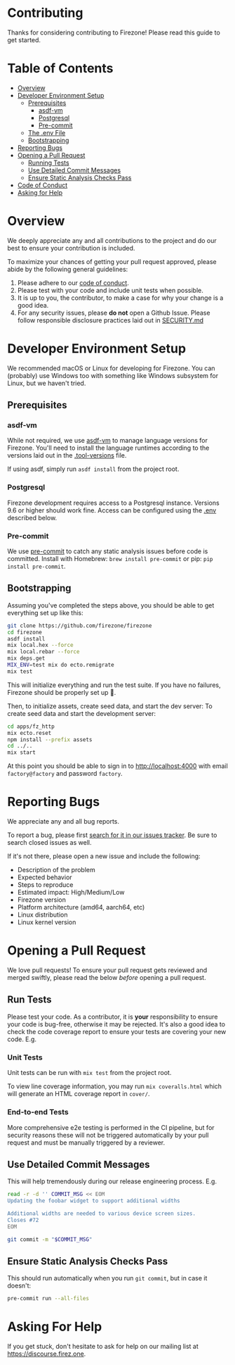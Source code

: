 # Contributing

Thanks for considering contributing to Firezone! Please read this guide to get
started.

# Table of Contents

* [Overview](#overview)
* [Developer Environment Setup](#developer-environment-setup)
  * [Prerequisites](#prerequisites)
    * [asdf-vm](#asdf-vm)
    * [Postgresql](#postgresql)
    * [Pre-commit](#pre-commit)
  * [The .env File](#the-env-file)
  * [Bootstrapping](#bootstrapping)
* [Reporting Bugs](#reporting-bugs)
* [Opening a Pull Request](#opening-a-pull-request)
  * [Running Tests](#running-tests)
  * [Use Detailed Commit Messages](#use-detailed-commit-messages)
  * [Ensure Static Analysis Checks Pass](#ensure-static-analysis-checks-pass)
* [Code of Conduct](#code-of-conduct)
* [Asking for Help](#asking-for-help)


# Overview

We deeply appreciate any and all contributions to the project and do our best to
ensure your contribution is included.

To maximize your chances of getting your pull request approved, please abide by
the following general guidelines:

1. Please adhere to our [code of conduct](CODE_OF_CONDUCT.md).
2. Please test with your code and include unit tests when possible.
3. It is up to you, the contributor, to make a case for why your change is a
   good idea.
4. For any security issues, please **do not** open a Github Issue. Please
   follow responsible disclosure practices laid out in
   [SECURITY.md](SECURITY.md)

# Developer Environment Setup

We recommended macOS or Linux for developing for Firezone. You can (probably)
use Windows too with something like Windows subsystem for Linux, but we haven't
tried.

## Prerequisites

### asdf-vm
While not required, we use [asdf-vm](https://asdf-vm.com) to manage language
versions for Firezone. You'll need to install the language runtimes according
to the versions laid out in the [.tool-versions](.tool-versions) file.

If using asdf, simply run `asdf install` from the project root.

### Postgresql

Firezone development requires access to a Postgresql instance. Versions 9.6 or
higher should work fine. Access can be configured using the [
.env](#the-env-file) described below.

### Pre-commit

We use [pre-commit](https://pre-commit.com) to catch any static analysis issues
before code is committed. Install with Homebrew: `brew install pre-commit` or
pip: `pip install pre-commit`.

## Bootstrapping

Assuming you've completed the steps above, you should be able to get everything
set up like this:

```bash
git clone https://github.com/firezone/firezone
cd firezone
asdf install
mix local.hex --force
mix local.rebar --force
mix deps.get
MIX_ENV=test mix do ecto.remigrate
mix test
```

This will initialize everything and run the test suite. If you have no
failures, Firezone should be properly set up 🥳.

Then, to initialize assets, create seed data, and start the dev server:
To create seed data and start the development server:

```bash
cd apps/fz_http
mix ecto.reset
npm install --prefix assets
cd ../..
mix start
```

At this point you should be able to sign in to
[http://localhost:4000](http://localhost:4000) with email `factory@factory` and
password `factory`.

# Reporting Bugs
We appreciate any and all bug reports.

To report a bug, please first [search for it in our issues
tracker](https://github.com/firezone/firezone/issues). Be sure to search closed
issues as well.

If it's not there, please open a new issue and include the following:

* Description of the problem
* Expected behavior
* Steps to reproduce
* Estimated impact: High/Medium/Low
* Firezone version
* Platform architecture (amd64, aarch64, etc)
* Linux distribution
* Linux kernel version

# Opening a Pull Request
We love pull requests! To ensure your pull request gets reviewed and merged
swiftly, please read the below *before* opening a pull request.

## Run Tests
Please test your code. As a contributor, it is **your** responsibility to ensure
your code is bug-free, otherwise it may be rejected. It's also a good idea to
check the code coverage report to ensure your tests are covering your new
code. E.g.

### Unit Tests
Unit tests can be run with `mix test` from the project root.

To view line coverage information, you may run `mix coveralls.html`
which will generate an HTML coverage report in `cover/`.

### End-to-end Tests
More comprehensive e2e testing is performed in the CI pipeline, but for security
reasons these will not be triggered automatically by your pull request and must
be manually triggered by a reviewer.

## Use Detailed Commit Messages
This will help tremendously during our release engineering process. E.g.
```bash
read -r -d '' COMMIT_MSG << EOM
Updating the foobar widget to support additional widths

Additional widths are needed to various device screen sizes.
Closes #72
EOM

git commit -m "$COMMIT_MSG"
```

## Ensure Static Analysis Checks Pass
This should run automatically when you run `git commit`, but in case it doesn't:
```bash
pre-commit run --all-files
```

# Asking For Help
If you get stuck, don't hesitate to ask for help on our mailing list at
https://discourse.firez.one.
